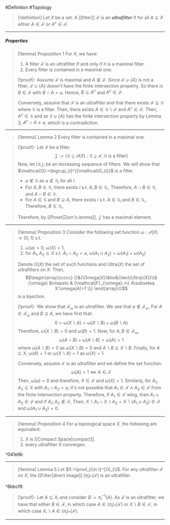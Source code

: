 #Definition #Topology 

> [!definition]
> Let $X$ be a set. A [[filter]] $\mathcal{F}$ is an ***ultrafilter*** if for all $A\subseteq X$ either $A\in \mathcal{F}$ or $A^c\in \mathcal{F}$.
---
##### Properties
> [!lemma] Proposition 1
> For $X$, we have:
> 1. A filter $\mathcal{F}$ is an ultrafilter if and only if it is a maximal filter.
> 2. Every filter is contained in a maximal one.

> [!proof]-
> Assume $\mathcal{F}$ is maximal and $A\notin \mathcal{F}$. Since $\mathcal{F}\cup \{ A \}$ is not a filter, $\mathcal{F}\cup \{ A \}$ doesn't have the finite intersection property. So there is $B\in \mathcal{F}$ with $B\cap A=\varnothing$. Hence, $B\subseteq A^c$ and $A^c\in \mathcal{F}$.
> 
> Conversely, assume that $\mathcal{F}$ is an ultrafilter and that there exists $\mathcal{F}\subsetneq\mathcal{G}$ where $\mathcal{G}$ is a filter. Then, there exists $A\in \mathcal{G} \backslash \mathcal{F}$ and $A^c\in \mathcal{F}$. Then, $A^c\in \mathcal{G}$ and as $\mathcal{G}\cup \{ A \}$ has the finite intersection property by Lemma 3, $A^c\cap A\neq \varnothing$, which is a contradiction.
---
> [!lemma] Lemma 2
> Every filter is contained in a maximal one.

> [!proof]-
> Let $\mathcal{F}$ be a filter: $$\mathcal{Z}:=\{ \mathcal{G} \subseteq \mathcal{P}(X):\mathcal{G}\supseteq \mathcal{F},\mathcal{G}\text{ is a filter}\}$$
> Now, let $(\mathcal{G_{i}})_{i}$ be an increasing sequence of filters. We will show that $\mathcal{G}:=\bigcup_{i}^{}\mathcal{G_{i}}$ is a filter. 
> - $\varnothing \notin \mathcal{G}$ as $\varnothing \notin \mathcal{G}_{i}$ for all $i$.
> - For $A,B\in \mathcal{G}$, there exists $i$ s.t. $A,B\in \mathcal{G_{i}}$. Therefore, $A\cap B\in \mathcal{G_{i}}$ and $A\cap B\in \mathcal{G}$.
> - For $A\in \mathcal{G}$ and $B\supseteq A$, there exists $i$ s.t. $A\in \mathcal{G}_{i}$ and $B\in \mathcal{G_{i}}$. Therefore, $B\in \mathcal{G}_{i}$.
>   
> Therefore, by [[Poset|Zorn's lemma]], $\mathcal{Z}$ has a maximal element.
---
> [!lemma] Proposition 3
> Consider the following set function $\omega:\mathcal{P}(X)\to \{ 0,1 \}$ s.t. 
> 1. $\omega(\varnothing)=0$, $\omega(X)=1$,
> 2. for $A_{1},A_{2}\subseteq X$ s.t. $A_{1}\cap A_{2}=\varnothing$, $\omega(A_{1}\cup A_{2})=\omega(A_{1})+\omega(A_{2})$
> 
> Denote $\Omega(X)$ the set of such functions and $\text{Ultra}(X)$ the set of ultrafilters on $X$. Then, $$\begin{array}{cccc} {}&{\Omega(X)}&\to&{\text{Ultra}(X)}\\&{\omega} &\mapsto & {\mathcal{F}_{\omega}:=\{ A\subseteq X:\omega(A)=1 \}} \end{array}{}$$is a bijection.

> [!proof]-
> We show that $\mathcal{F}_{\omega}$ is an ultrafilter. We see that $\varnothing\notin \mathcal{F}_{\omega}$. For $A\in \mathcal{F}_{\omega}$ and $B\supseteq A$, we have first that: $$0=\omega(X \backslash A)=\omega(X \backslash B)+\omega(B \backslash A)$$Therefore, $\omega(X \backslash B)=0$ and $\omega(B)=1$. Now, for $A,B\in \mathcal{\mathcal{F}_{\omega}}$, $$\omega(A\cap B)+\omega(A \backslash B)=\omega(A)=1$$where $\omega(A \backslash B)=0$ as $\omega(X \backslash B)=0$ and $A \backslash B\subseteq X \backslash B$. Finally, for $A\subseteq X$, $\omega(A)=1$ or $\omega(X \backslash A)=1$ as $\omega(X)=1$. 
> 
> Conversely, assume $\mathcal{F}$ is an ultrafilter and we define the set function: $$\omega(A)=1 \iff A\in \mathcal{F}$$Then, $\omega(\varnothing)=0$ and therefore, $X\in \mathcal{F}$ and $\omega(X)=1$. Similarly, for $A_{1},A_{2}\subseteq X$ with $A_{1}\cap A_{2}=\varnothing$, it's not possible that $A_{1}\in \mathcal{F}\land A_{2}\in \mathcal{F}$ from the finite intersection property. Therefore, if $A_{1}\in \mathcal{F}$ wlog, then $A_{1}\cup A_{2}\in \mathcal{F}$ and if $A_{1},A_{2}\notin \mathcal{F}$, Then, $X \backslash A_{1} \cap X \backslash A_{2}=X \backslash (A_{1}\cup A_{2})\in \mathcal{F}$ and $\omega(A_{1}\cup A_{2})=0$.
---
> [!lemma] Proposition 4
> For a topological space $X$, the following are equivalent:
> 1. $X$ is [[Compact Space|compact]].
> 2. every ultrafilter $X$ converges.

^041e9b

---
 > [!lemma] Lemma 5
 > Let $X:=\prod_{i\in I}^{}X_{i}$. For any ultrafilter $\mathcal{F}$ on $X$, the [[Filter|direct image]] $(\pi_{i})_{*}(\mathcal{F})$ is an ultrafilter.

^8bbcf9

> [!proof]-
> Let $A\subseteq X_{i}$ and consider $B:=\pi_{i}^{-1}(A)$. As $\mathcal{F}$ is an ultrafilter, we have that either $B\in \mathcal{F}$, in which case $A\in (\pi_{i})_{*}(\mathcal{F})$ or $X \backslash B\in \mathcal{F}$, in which case $X_{i} \backslash A\in (\pi_{i})_{*}(\mathcal{F})$.
---
